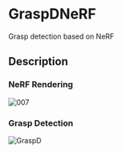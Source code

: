 # GraspDNeRF
Grasp detection based on NeRF

## Description

### NeRF Rendering
![007](https://github.com/user-attachments/assets/810a1d96-11d7-455e-8eb4-296e8ae13628)

### Grasp Detection
![GraspD](https://github.com/user-attachments/assets/b2d2e949-7419-4ead-bd25-337838ef1633)
